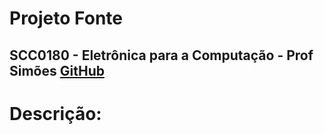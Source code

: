 # Projeto Fonte
## **SCC0180 - Eletrônica para a Computação - Prof Simões** [GitHub](https://github.com/simoesusp)

# **Descrição:**
